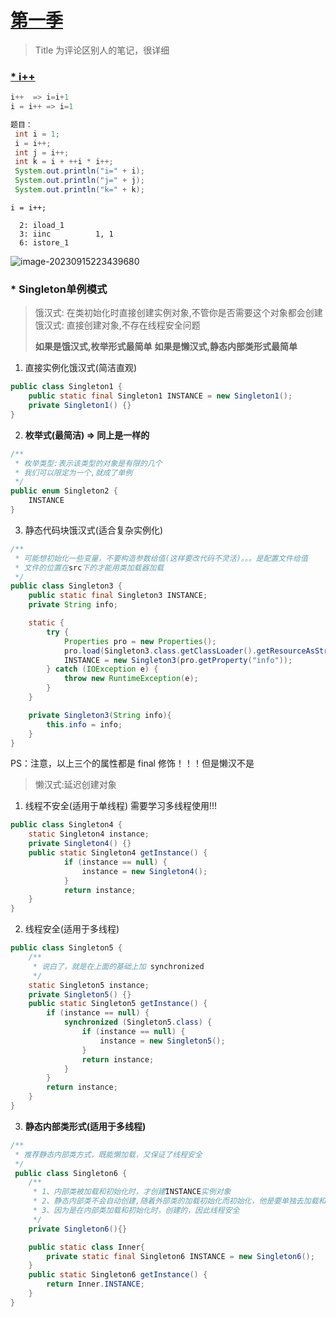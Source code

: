 # [第一季](https://blog.csdn.net/qq_42999092/article/details/109068522)

> Title 为评论区别人的笔记，很详细

### [* i++](https://www.bilibili.com/video/BV1Eb411P7bP/?vd_source=0f3bf62c50d57c4a7d85b89b4d2633e0)

```java
i++  => i=i+1
i = i++ => i=1 

题目：
 int i = 1;
 i = i++;
 int j = i++;
 int k = i + ++i * i++;
 System.out.println("i=" + i);
 System.out.println("j=" + j);
 System.out.println("k=" + k);
```

`i = i++;`

```
  2: iload_1
  3: iinc          1, 1
  6: istore_1
```

![image-20230915223439680](C:\Users\Fighting\AppData\Roaming\Typora\typora-user-images\image-20230915223439680.png)





### * Singleton单例模式

> 饿汉式: 在类初始化时直接创建实例对象,不管你是否需要这个对象都会创建
> 饿汉式: 直接创建对象,不存在线程安全问题
>
> **如果是饿汉式,枚举形式最简单**
> **如果是懒汉式,静态内部类形式最简单**

1) 直接实例化饿汉式(简洁直观)

```java
public class Singleton1 {
    public static final Singleton1 INSTANCE = new Singleton1();
    private Singleton1() {}
}
```

2. **枚举式(最简洁)  => 同上是一样的**

```java
/**
 * 枚举类型:表示该类型的对象是有限的几个
 * 我们可以限定为一个,就成了单例
 */
public enum Singleton2 {
    INSTANCE
}
```

3. 静态代码块饿汉式(适合复杂实例化)

```java
/**
 * 可能想初始化一些变量，不要构造参数给值(这样要改代码不灵活)。。。是配置文件给值
 * 文件的位置在src下的才能用类加载器加载 
 */
public class Singleton3 {
    public static final Singleton3 INSTANCE;
    private String info;

    static {
        try {
            Properties pro = new Properties();
            pro.load(Singleton3.class.getClassLoader().getResourceAsStream("single.properties"));
            INSTANCE = new Singleton3(pro.getProperty("info"));
        } catch (IOException e) {
            throw new RuntimeException(e);
        }
    }

    private Singleton3(String info){
        this.info = info;
    }
}
```



PS：注意，以上三个的属性都是 final 修饰！！！但是懒汉不是

> 懒汉式:延迟创建对象

1) 线程不安全(适用于单线程)    需要学习多线程使用!!!

```java
public class Singleton4 {
    static Singleton4 instance;
    private Singleton4() {}
    public static Singleton4 getInstance() {
            if (instance == null) {
                instance = new Singleton4();
            }
            return instance;
    }
}
```

2. 线程安全(适用于多线程)

```java
public class Singleton5 {
    /**
     * 说白了，就是在上面的基础上加 synchronized
     */
    static Singleton5 instance;
    private Singleton5() {}
    public static Singleton5 getInstance() {
        if (instance == null) {
            synchronized (Singleton5.class) {
                if (instance == null) {
                    instance = new Singleton5();
                }
                return instance;
            }
        }
        return instance;
    }
}
```

3. **静态内部类形式(适用于多线程)**

```java
/**
 * 推荐静态内部类方式，既能懒加载，又保证了线程安全
 */
 public class Singleton6 {
    /**
     * 1、内部类被加载和初始化时，才创建INSTANCE实例对象
     * 2、静态内部类不会自动创建,随着外部类的加载初始化而初始化，他是要单独去加载和实例化的
     * 3、因为是在内部类加载和初始化时，创建的，因此线程安全
     */
    private Singleton6(){}

    public static class Inner{
        private static final Singleton6 INSTANCE = new Singleton6();
    }
    public static Singleton6 getInstance() {
        return Inner.INSTANCE;
    }
}
```

